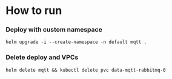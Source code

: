 # How to run

### Deploy with custom namespace 
	helm upgrade -i --create-namespace -n default mqtt .

### Delete deploy and VPCs
	helm delete mqtt && kubectl delete pvc data-mqtt-rabbitmq-0
